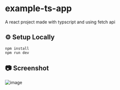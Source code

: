 # example-ts-app

A react project made with typscript and using fetch api

## ⚙️ Setup Locally 

```
npm install 
npm run dev
```

## 📷 Screenshot

![image](https://user-images.githubusercontent.com/50182711/186657710-4b542468-1097-4c1e-a012-45982f86f4eb.png)

